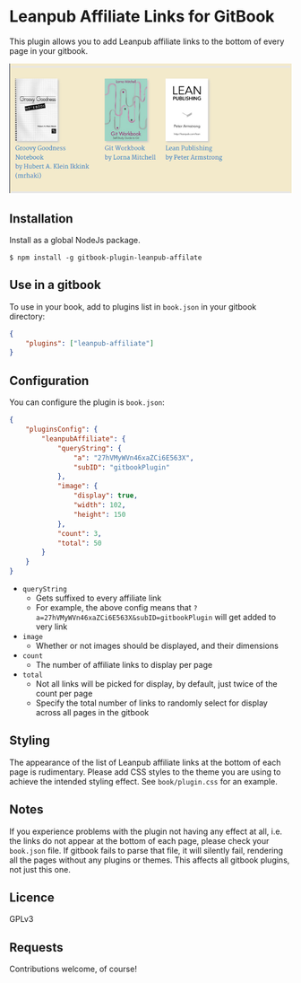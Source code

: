 # Leanpub Affiliate Links for GitBook

This plugin allows you to add Leanpub affiliate links
to the bottom of every page in your gitbook.

![Screenshot of gitbook-plugin-leanpub-affiliate](./screenshot.png)

## Installation

Install as a global NodeJs package.

```
$ npm install -g gitbook-plugin-leanpub-affilate
```

## Use in a gitbook

To use in your book, add to plugins list in `book.json` in your gitbook directory:

```json
{
    "plugins": ["leanpub-affiliate"]
}
```

## Configuration

You can configure the plugin is `book.json`:

```json
{
    "pluginsConfig": {
        "leanpubAffiliate": {
            "queryString": {
                "a": "27hVMyWVn46xaZCi6E563X",
                "subID": "gitbookPlugin"
            },
            "image": {
                "display": true,
                "width": 102,
                "height": 150
            },
            "count": 3,
            "total": 50
        }
    }
}
```

* `queryString`
    * Gets suffixed to every affiliate link
    * For example, the above config means that `?a=27hVMyWVn46xaZCi6E563X&subID=gitbookPlugin` will get added to very link
* `image`
    * Whether or not images should be displayed, and their dimensions
* `count`
    * The number of affiliate links to display per page
* `total`
    * Not all links will be picked for display, by default, just twice of the count per page
    * Specify the total number of links to randomly select for display across all pages in the gitbook

## Styling

The appearance of the list of Leanpub affiliate links at the bottom of each page is rudimentary.
Please add CSS styles to the theme you are using to achieve the intended styling effect.
See `book/plugin.css` for an example.

## Notes

If you experience problems with the plugin not having any effect at all,
i.e. the links do not appear at the bottom of each page,
please check your `book.json` file.
If gitbook fails to parse that file, it will silently fail,
rendering all the pages without any plugins or themes.
This affects all gitbook plugins, not just this one.

## Licence

GPLv3

## Requests

Contributions welcome, of course!
